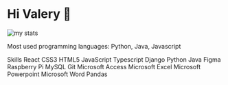 # Hi Valery 👋

<img alt="my stats" src="https://github-readme-stats.vercel.app/api?username=Vlouis22"/>

Most used programming languages: Python, Java, Javascript

Skills
React CSS3 HTML5 JavaScript Typescript Django Python Java Figma Raspberry Pi MySQL Git Microsoft Access Microsoft Excel Microsoft Powerpoint Microsoft Word Pandas

